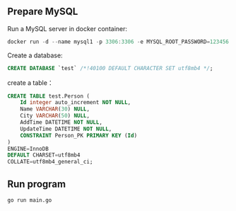 ## Prepare MySQL
Run a MySQL server in docker container:

```go
docker run -d --name mysql1 -p 3306:3306 -e MYSQL_ROOT_PASSWORD=123456 mysql:5.7
```

Create a database:

```sql
CREATE DATABASE `test` /*!40100 DEFAULT CHARACTER SET utf8mb4 */;
```

create a table：

```sql
CREATE TABLE test.Person (
	Id integer auto_increment NOT NULL,
	Name VARCHAR(30) NULL,
	City VARCHAR(50) NULL,
	AddTime DATETIME NOT NULL,
	UpdateTime DATETIME NOT NULL,
	CONSTRAINT Person_PK PRIMARY KEY (Id)
)
ENGINE=InnoDB
DEFAULT CHARSET=utf8mb4
COLLATE=utf8mb4_general_ci;
```

## Run program

    go run main.go
